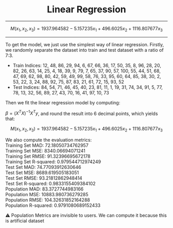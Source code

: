 <h1 align="center">Linear Regression</h1>

----

$$ 
M(x_1,x_2,x_3) = 1937.964582 -5.157235 x_1 + 496.6025 x_2 + 1116.807677 x_3 
$$ 

----

To get the model, we just use the simplest way of linear regression. Firstly, we randomly separate the dataset into train and test dataset with a ratio of 7:3. 

- Train Indices: 12,  48,  86,  29,  94,   6,  67,  66,  36,  17,  50,  35,   8,
             96,  28,  20,  82,  26,  63,  14,  25,   4,  18,  39,   9,  79,
              7,  65,  37,  90,  57, 100,  55,  44,  51,  68,  47,  69,  62,
             98,  80,  42,  59,  49,  99,  58,  76,  33,  95,  60,  64,  85,
             38,  30,   2,  53,  22,   3,  24,  88,  92,  75,  87,  83,  21,
             61,  72,  15,  93,  52
- Test Indices: 84, 54, 71, 46, 45, 40, 23, 81, 11,  1, 19, 31, 74, 34, 91,  5, 77,
            78, 13, 32, 56, 89, 27, 43, 70, 16, 41, 97, 10, 73

Then we fit the linear regression model by computing:

$\beta = (X^TX)^{-1}X^Ty$, and round the result into 6 decimal points, which yields that:

$$
M(x_1,x_2,x_3) = 1937.964582 -5.157235 x_1 + 496.6025 x_2 + 1116.807677 x_3
$$

We also compute the evaluation metrics:\
Training Set MAD: 72.18050734762957\
Training Set MSE: 8340.06694071241\
Training Set RMSE: 91.32396695672178\
Training Set R-squared: 0.979544712974249\
Test Set MAD: 74.77093912630646\
Test Set MSE: 8689.619505183051\
Test Set RMSE: 93.21812862948414\
Test Set R-squared: 0.9833155409384102\
Population MAD: 83.3727744983166\
Population MSE: 10883.980736279285\
Population RMSE: 104.32631852164288\
Population R-squared: 0.9791080689152433

⚠ Population Metrics are invisible to users. We can compute it because this is artificial dataset
